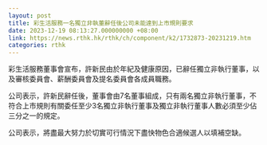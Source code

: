 ```yaml
---
layout: post
title: 彩生活服務一名獨立非執董辭任後公司未能達到上市規則要求
date: 2023-12-19 08:13:27.000000000 +08:00
link: https://news.rthk.hk/rthk/ch/component/k2/1732873-20231219.htm
categories: rthk
---
```


彩生活服務董事會宣布，許新民由於年紀及健康原因，已辭任獨立非執行董事，以及審核委員會、薪酬委員會及提名委員會各成員職務。

公司表示，許新民辭任後，董事會由7名董事組成，只有兩名獨立非執行董事，不符合上市規則有關委任至少3名獨立非執行董事及獨立非執行董事人數必須至少佔三分之一的規定。

公司表示，將盡最大努力於切實可行情況下盡快物色合適候選人以填補空缺。
